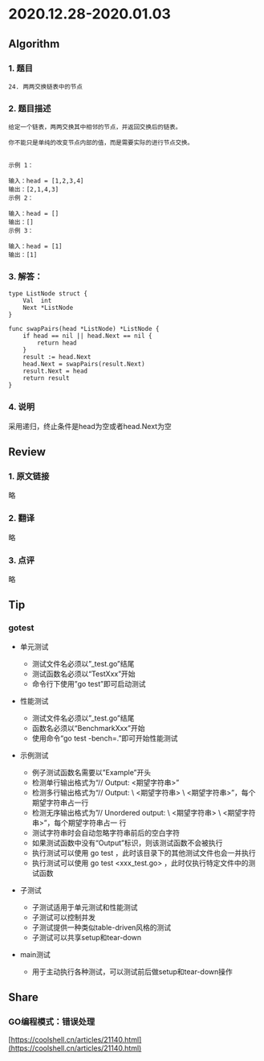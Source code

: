 # 2020.12.28-2020.01.03

## Algorithm
### 1. 题目
```
24. 两两交换链表中的节点
```
### 2. 题目描述
```
给定一个链表，两两交换其中相邻的节点，并返回交换后的链表。

你不能只是单纯的改变节点内部的值，而是需要实际的进行节点交换。
 

示例 1：

输入：head = [1,2,3,4]
输出：[2,1,4,3]
示例 2：

输入：head = []
输出：[]
示例 3：

输入：head = [1]
输出：[1]

```

### 3. 解答：
```golang
type ListNode struct {
	Val  int
	Next *ListNode
}

func swapPairs(head *ListNode) *ListNode {
	if head == nil || head.Next == nil {
		return head
	}
	result := head.Next
	head.Next = swapPairs(result.Next)
	result.Next = head
	return result
}
```
### 4. 说明
采用递归，终止条件是head为空或者head.Next为空

## Review
### 1. 原文链接
略

### 2. 翻译
略

### 3. 点评
略

## Tip
### gotest
* 单元测试
    * 测试文件名必须以”_test.go”结尾
    * 测试函数名必须以“TestXxx”开始
    * 命令行下使用”go test”即可启动测试

* 性能测试
    * 测试文件名必须以”_test.go”结尾
    * 函数名必须以“BenchmarkXxx”开始
    * 使用命令“go test -bench=.”即可开始性能测试

* 示例测试
    * 例子测试函数名需要以”Example”开头
    * 检测单行输出格式为“// Output: <期望字符串>”
    * 检测多行输出格式为“// Output: \ <期望字符串> \ <期望字符串>”，每个期望字符串占一行
    * 检测无序输出格式为”// Unordered output: \ <期望字符串> \ <期望字符串>”，每个期望字符串占一 行
    * 测试字符串时会自动忽略字符串前后的空白字符
    * 如果测试函数中没有“Output”标识，则该测试函数不会被执行
    * 执行测试可以使用 go test ，此时该目录下的其他测试文件也会一并执行
    * 执行测试可以使用 go test <xxx_test.go> ，此时仅执行特定文件中的测试函数

* 子测试
    * 子测试适用于单元测试和性能测试
    * 子测试可以控制并发
    * 子测试提供一种类似table-driven风格的测试
    * 子测试可以共享setup和tear-down

* main测试
    * 用于主动执行各种测试，可以测试前后做setup和tear-down操作


## Share
### GO编程模式：错误处理
[https://coolshell.cn/articles/21140.html](https://coolshell.cn/articles/21140.html)